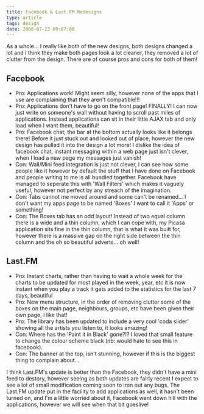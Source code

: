 ```yaml
---
title: Facebook & Last.FM Redesigns
type: article
tags: design
date: 2008-07-23 09:07:00
---
```


As a whole… I really like both of the new designs, both designs changed a lot and I think they make both pages look a lot cleaner, they removed a lot of clutter from the design. There are of course pros and cons for both of them!

## Facebook

<ul><li>Pro: Applications work! Might seem silly, however none of the apps that I use are complaining that they aren't compatible!!!<br /></li><li>Pro: Applications don't have to go on the front page! FINALLY! I can now just write on someone's wall without having to scroll past miles of applications. Instead applications can sit in their little AJAX tab and only load when I want them, beautiful!</li><li>Pro: Facebook chat; the bar at the bottom actually looks like it belongs there!  Before it just stuck out and looked out of place, however the new design has pulled it into the design a lot more!  I dislike the idea of facebook chat, instant messaging within a web page just isn't clever, when I load a new page my messages just vanish!</li><li>Con: Wall/Mini feed integration is just not clever, I can see how some people like it however by default the stuff that I have done on Facebook and people writing to me is all bundled together.  Facebook have managed to seperate this with 'Wall Filters' which makes it vaguely useful, however not perfect by any streach of the imagination.</li><li>Con: Tabs cannot me moved around and some can't be renamed… I don't want my apps page to be named 'Boxes' I want to call it 'Apps' or something!</li><li>Con: The Boxes tab has an odd layout!  Instead of two equal column there is a wide and a thin column, which I can cope with, my Picasa application sits fine in the thin column, that is what it was built for, however there is a massive gap on the right side between the thin column and the oh so beautiful adverts… oh well!</li></ul>

## Last.FM

<ul><li>Pro: Instant charts, rather than having to wait a whole week for the charts to be updated for most played in the week, year, etc it is now instant when you play a track it gets added to the statistics for the last 7 days, beautiful</li><li>Pro: New menu structure, in the order of removing clutter some of the boxes on the main page, neighbours, groups, etc have been given their own page, I like that!</li><li>Pro: The library has been updated to include a very cool 'coda slider' showing all the artists you listen to, it looks amazing!<br /></li><li>Con: Where has the 'Paint it in Black' gone?!? I loved that small feature to change the colour scheme black (nb: would hate to see this in facebook).</li><li>Con: The banner at the top, isn't stunning, however if this is the biggest thing to complain about…</li></ul>

I think Last.FM's update is better than the Facebook, they didn't have a mini feed to destory, however seeing as both updates are fairly recent I expect to see a lot of small modification coming soon to iron out any bugs. The Last.FM update put in the facility to add applications as well, it hasn't been turned on, and I'm a little worried about it, Facebook went down hill with the applications, however we will see when that bit goeslive!
